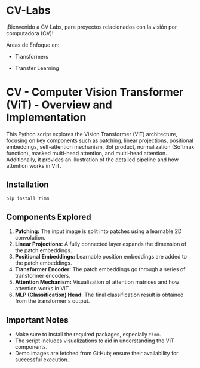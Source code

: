 # CV-Labs
¡Bienvenido a CV Labs, para proyectos relacionados con la visión por computadora (CV)!

Áreas de Enfoque en:

- Transformers

- Transfer Learning

# CV - Computer Vision Transformer (ViT) - Overview and Implementation

This Python script explores the Vision Transformer (ViT) architecture, focusing on key components such as patching, linear projections, positional embeddings, self-attention mechanism, dot product, normalization (Softmax function), masked multi-head attention, and multi-head attention. Additionally, it provides an illustration of the detailed pipeline and how attention works in ViT.

## Installation

```bash
pip install timm
```

## Components Explored

1. **Patching:** The input image is split into patches using a learnable 2D convolution.
2. **Linear Projections:** A fully connected layer expands the dimension of the patch embeddings.
3. **Positional Embeddings:** Learnable position embeddings are added to the patch embeddings.
4. **Transformer Encoder:** The patch embeddings go through a series of transformer encoders.
5. **Attention Mechanism:** Visualization of attention matrices and how attention works in ViT.
6. **MLP (Classification) Head:** The final classification result is obtained from the transformer's output.

## Important Notes

- Make sure to install the required packages, especially `timm`.
- The script includes visualizations to aid in understanding the ViT components.
- Demo images are fetched from GitHub; ensure their availability for successful execution.
